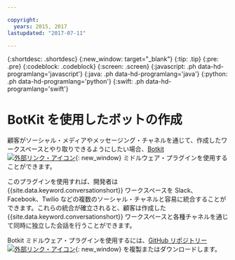```yaml
---

copyright:
  years: 2015, 2017
lastupdated: "2017-07-11"

---
```


{:shortdesc: .shortdesc}
{:new_window: target="_blank"}
{:tip: .tip}
{:pre: .pre}
{:codeblock: .codeblock}
{:screen: .screen}
{:javascript: .ph data-hd-programlang='javascript'}
{:java: .ph data-hd-programlang='java'}
{:python: .ph data-hd-programlang='python'}
{:swift: .ph data-hd-programlang='swift'}

# BotKit を使用したボットの作成

顧客がソーシャル・メディアやメッセージング・チャネルを通じて、作成したワークスペースとやり取りできるようにしたい場合、[Botkit ![外部リンク・アイコン](../../icons/launch-glyph.svg "外部リンク・アイコン")](http://howdy.ai/botkit){: new_window} ミドルウェア・プラグインを使用することができます。

このプラグインを使用すれば、開発者は {{site.data.keyword.conversationshort}} ワークスペースを Slack、Facebook、Twilio などの複数のソーシャル・チャネルと容易に統合することができます。これらの統合が確立されると、顧客は作成した {{site.data.keyword.conversationshort}} ワークスペースと各種チャネルを通じて同時に独立した会話を行うことができます。

Botkit ミドルウェア・プラグインを使用するには、[GitHub リポジトリー ![外部リンク・アイコン](../../icons/launch-glyph.svg "外部リンク・アイコン")](https://github.com/watson-developer-cloud/botkit-middleware){: new_window} を複製またはダウンロードします。
